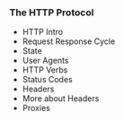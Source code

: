 
### The HTTP Protocol 

- HTTP Intro
- Request Response Cycle
- State
- User Agents
- HTTP Verbs
- Status Codes
- Headers
- More about Headers
- Proxies
